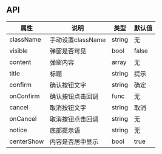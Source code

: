 ## API
属性 | 说明 | 类型 | 默认值
----|-----|------|------
className | 手动设置className | string | 无
visible | 弹窗是否可见 | bool | false
content | 弹窗内容 | array | 无
title | 标题 | string | 提示
confirm | 确认按钮文字 | string | 确定
onConfirm | 确认按钮点击回调 | func | 无
cancel | 取消按钮文字 | string | 取消
onCancel | 取消按钮点击回调 | string | 无
notice | 底部提示语 | string | 无
centerShow | 内容是否居中显示 | bool | true
